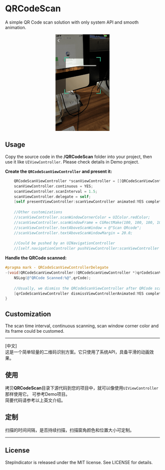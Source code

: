 # QRCodeScan
A simple QR Code scan solution with only system API and smooth animation.

<p align="center" >
<img src="https://raw.githubusercontent.com/chenyun122/QRCodeScan/master/Screenshots/QRCodeScan.gif" alt="QRCodeScan" title="QRCodeScan" width="35%" height="35%" />
</p>

## Usage
Copy the source code in the **/QRCodeScan** folder into your project, then use it like `UIViewController`. Please check details in Demo project.

**Create the `QRCodeScanViewController` and present it:**
```Objective-C
    QRCodeScanViewController *scanViewController = [[QRCodeScanViewController alloc] init];
    scanViewController.continuous = YES;
    scanViewController.scanInterval = 1.5;
    scanViewController.delegate = self;
    [self presentViewController:scanViewController animated:YES completion:nil];

    //Other customizations
    //scanViewController.scanWindowCornerColor = UIColor.redColor;
    //scanViewController.scanWindowFrame = CGRectMake(100, 100, 100, 100);
    //scanViewController.textAboveScanWindow = @"Scan QRcode";
    //scanViewController.textAboveScanWindowMargin = 20.0;
    
    //Could be pushed by an UINavigationController
    //[self.navigationController pushViewController:scanViewController animated:YES];
```

**Handle the QRCode scanned:**
```Objective-C
#pragma mark - QRCodeScanViewControllerDelegate
-(void)QRCodeScanViewController:(QRCodeScanViewController *)qrCodeScanViewController qrCodeDidScanned:(NSString *)qrCode {
    NSLog(@"QRCode Scanned:%@",qrCode);

    //Usually, we dismiss the QRCodeScanViewController after QRCode scanned
    [qrCodeScanViewController dismissViewControllerAnimated:YES completion:nil];
}
```

## Customization
The scan time interval, continuous scanning, scan window corner color and its frame could be customed.
___
[中文]  
这是一个简单轻量的二维码识别方案。它只使用了系统API，具备平滑的动画效果。

## 使用
拷贝**QRCodeScan**目录下源代码到您的项目中，就可以像使用`UIViewController`那样使用它。 可参考Demo项目。  
简要代码请参考以上英文介绍。

## 定制
扫描的时间间隔，是否持续扫描，扫描窗角颜色和位置大小可定制。

___
## License
StepIndicator is released under the MIT license. See LICENSE for details.